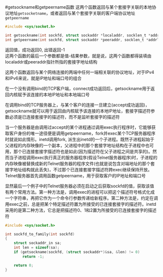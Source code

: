 #getsockname和getpeername函数
这两个函数返回与某个套接字关联的本地协议地址`getsocketname`，或者返回与某个套接字关联的客户端协议地址`getpeername`
```c
#include <sys/socket.h>

int getsockname(int sockfd, struct sockaddr *localaddr, socklen_t *addrlen);
int getpeername(int sockfd, struct sockaddr *peeraddr, socklen_t *addrlen);
```
返回值，成功返回0, 出错返回-1          
这两个函数的最后一个参数都是值-结果参数，就是说，这两个函数都得装填由localaddr或peeraddr指针所指的套接字地址结构        

这两个函数返回与某个网络连接的两端中任何一端相关联的协议地址，对于IPv4和IPv6来说，就是IP地址和端口号的组合            

在一个没有调用bind的TCP客户端，connect成功返回后，getsockname用于返回内核赋予该连接的本地IP地址和本地端口号

在调用bind的TCP服务器上，与某个客户的连接一旦建立(accept成功返回)，getsockname就可以用于返回由内核赋予该连接的本地IP地址，套接字描述符参数必须是已连接套接字的描述符，而不是监听套接字的描述符         

当一个服务器是由调用过accept的某个进程通过调用exec执行程序时，它能够获取客户身份的唯一途径便是调用getpeername，fork并exec某个TCP服务器程序时就说如此情形。inetd调用fork, 派生出inetd的一个子进程。既然子进程起始于父进程的内存映像的一个副本，父进程中的那个套接字地址结构在子进程中也可用，那个已连接套接字描述符也是如此(因为描述符在父子进程之间是共享的)。然而当子进程调用exec执行真正的服务器程序(假设Telnet服务器程序)时，子进程的内存映像被替换成新的Telnet服务器的程序文件(也就是说包含对端地址的那个套接字地址结构就此丢失)，不过那个已连接套接字描述符跨exec继续保持开放。Telnet服务器首先调用函数getpeername，用于获取客户的IP地址和端口号          

显然最后一个例子中的Telnet服务器必须在启动之后获取sockfd的值，获取该值有两个常用方法。第一种方法是，调用exec的进程可以把这个描述符号格式化成一个字符串，再把它作为一个命令行参数传递给新程序。第二种方法是，约定在调用exec之前，总是把某个特定描述符置为所接受的已连接套接字的描述符。inetd采用的是第二种方法，它总是把描述符0、1和2置为所接受的已连接套接字的描述符      
```c
#include <sys/socket.h>

int sockfd_to_family(int sockfd)
{
	struct sockaddr_in sa;
	int len = sizeof(sa);
	if (getsockname(sockfd, (struct sockaddr*)&sa, &len) != 0)
		return -1;

	return 0;
}